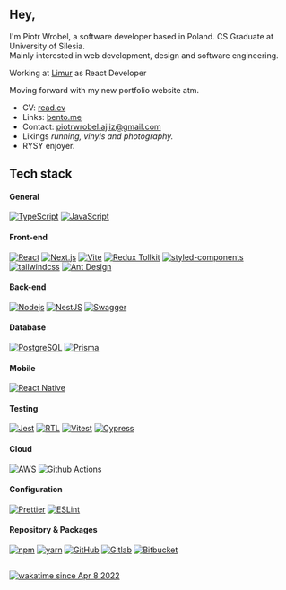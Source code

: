 <h2>Hey,</h2>
<p>I'm Piotr Wrobel, a software developer based in Poland. CS Graduate at University of Silesia.<br />
Mainly interested in web development, design and software engineering.<br />

Working at <a href="https://limur.pl/">Limur</a> as React Developer</p>

Moving forward with my new portfolio website atm.

* CV: <a href="https://read.cv/piotrwrobel">read.cv</a>
* Links: <a href="https://bento.me/piotrwrobel">bento.me</a>
* Contact: piotrwrobel.ajiiz@gmail.com
* Likings *running, vinyls and photography.*
* RYSY enjoyer.

## Tech stack

#### General
[![TypeScript](https://img.shields.io/badge/-TypeScript-007ACC?style=flat-square&logo=typescript&logoColor=white)](https://www.typescriptlang.org/)
[![JavaScript](https://img.shields.io/static/v1?style=flat-square&message=JavaScript&color=222222&logo=JavaScript&logoColor=F7DF1E&label=)](https://www.typescriptlang.org/)

#### Front-end
[![React](https://img.shields.io/badge/-React-45b8d8?style=flat-square&logo=react&logoColor=white)](https://reactjs.org/)
[![Next.js](https://img.shields.io/badge/-Next.js-000000?style=flat-square&logo=next.js&logoColor=white)](https://nextjs.org/)
[![Vite](https://img.shields.io/static/v1?style=flat-square&message=Vite&color=646CFF&logo=Vite&logoColor=FFFFFF&label=)](https://vitejs.dev/)
[![Redux Tollkit](https://img.shields.io/badge/-Redux-764ABC?style=flat-square&logo=redux&logoColor=white)](https://redux-toolkit.js.org/)
[![styled-components](https://img.shields.io/static/v1?style=flat-square&message=styled-components&color=DB7093&logo=styled-components&logoColor=FFFFFF&label=)](https://styled-components.com/)
[![tailwindcss](https://img.shields.io/badge/Tailwind_CSS-38B2AC?style=flat-square&logo=tailwind-css&logoColor=white)](https://tailwindcss.com/)
[![Ant Design](https://img.shields.io/badge/-Ant%20Design-0081CB?style=flat-square&logo=ant-design&logoColor=white)](https://ant.design/)

#### Back-end
[![Nodejs](https://img.shields.io/badge/-Nodejs-43853d?style=flat-square&logo=Node.js&logoColor=white)](https://nodejs.org/en/)
[![NestJS](https://img.shields.io/static/v1?style=flat-square&message=NestJS&color=E0234E&logo=NestJS&logoColor=FFFFFF&label=)](https://nestjs.com/)
[![Swagger](https://img.shields.io/static/v1?style=flat-square&message=Swagger&color=222222&logo=Swagger&logoColor=85EA2D&label=)](https://swagger.io/)

#### Database
[![PostgreSQL](https://img.shields.io/badge/-PostgreSQL-336791?style=flat-square&logo=postgresql&logoColor=white)](https://www.postgresql.org/)
[![Prisma](https://img.shields.io/badge/-Prisma-2D3748?style=flat-square&logo=prisma&logoColor=white)](https://www.prisma.io/)

#### Mobile
[![React Native](https://img.shields.io/badge/-Native-45b8d8?style=flat-square&logo=react&logoColor=white)](https://reactnative.dev/)

#### Testing
[![Jest](https://img.shields.io/static/v1?style=flat-square&message=Jest&color=C21325&logo=Jest&logoColor=FFFFFF&label=)](https://jestjs.io/)
[![RTL](https://img.shields.io/static/v1?style=flat-square&message=Testing+Library&color=E33332&logo=Testing+Library&logoColor=FFFFFF&label=)](https://testing-library.com/docs/react-testing-library/intro/)
[![Vitest](https://img.shields.io/static/v1?style=flat-square&message=Vitest&color=6E9F18&logo=Vitest&logoColor=FFFFFF&label=)](https://vitest.dev/)
[![Cypress](https://img.shields.io/static/v1?style=flat-square&message=Cypress&color=17202C&logo=Cypress&logoColor=FFFFFF&label=)](https://www.cypress.io/)

#### Cloud
[![AWS](https://img.shields.io/badge/Amazon_AWS-232F3E?style=flat-square&logo=amazon-aws&logoColor=white)](https://aws.amazon.com/)
[![Github Actions](https://img.shields.io/badge/GitHub_Actions-2088FF?style=flat-square&logo=github-actions&logoColor=white)](https://github.com/features/actions)

#### Configuration
[![Prettier](https://img.shields.io/badge/-Prettier-F7B93E?style=flat-square&logo=prettier&logoColor=white)](https://prettier.io/)
[![ESLint](https://img.shields.io/badge/-ESLint-4B32C3?style=flat-square&logo=eslint&logoColor=white)](https://eslint.org/)

#### Repository & Packages
[![npm](https://img.shields.io/badge/-NPM-CB3837?style=flat-square&logo=npm&logoColor=white)](https://www.npmjs.com/)
[![yarn](https://img.shields.io/static/v1?style=flat-square&message=yarn&color=2C8EBB&logo=Yarn&logoColor=FFFFFF&label=)](https://yarnpkg.com/)
[![GitHub](https://img.shields.io/static/v1?style=flat-square&message=GitHub&color=181717&logo=GitHub&logoColor=FFFFFF&label=)](https://github.com/ajiiz)
[![Gitlab](https://img.shields.io/badge/GitLab-330F63?style=flat-square&logo=gitlab&logoColor=white)](https://gitlab.com/ajiiz)
[![Bitbucket](https://img.shields.io/badge/Bitbucket-45b8d8?style=flat-square&logo=bitbucket&logoColor=white)](https://gitlab.com/ajiiz)

##
[![wakatime since Apr 8 2022](https://wakatime.com/badge/user/e75b442a-c4ec-45ca-84ab-29826e060e19.svg)](https://wakatime.com/@e75b442a-c4ec-45ca-84ab-29826e060e19)
<br /><br />
<!--<img align="center" src="https://github-readme-stats.vercel.app/api?username=ajiiz&count_private=true&show_icons=true&include_all_commits=true&theme=tokyonight" />--!>
